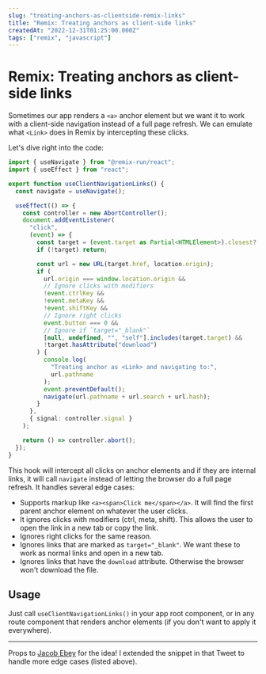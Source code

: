 ```yaml
---
slug: "treating-anchors-as-clientside-remix-links"
title: "Remix: Treating anchors as client-side links"
createdAt: "2022-12-31T01:25:00.000Z"
tags: ["remix", "javascript"]
---
```


# Remix: Treating anchors as client-side links

Sometimes our app renders a `<a>` anchor element but we want it to work with a client-side navigation instead of a full page refresh. We can emulate what `<Link>` does in Remix by intercepting these clicks.

Let's dive right into the code:

```ts
import { useNavigate } from "@remix-run/react";
import { useEffect } from "react";

export function useClientNavigationLinks() {
  const navigate = useNavigate();

  useEffect(() => {
    const controller = new AbortController();
    document.addEventListener(
      "click",
      (event) => {
        const target = (event.target as Partial<HTMLElement>).closest?.("a");
        if (!target) return;

        const url = new URL(target.href, location.origin);
        if (
          url.origin === window.location.origin &&
          // Ignore clicks with modifiers
          !event.ctrlKey &&
          !event.metaKey &&
          !event.shiftKey &&
          // Ignore right clicks
          event.button === 0 &&
          // Ignore if `target="_blank"`
          [null, undefined, "", "self"].includes(target.target) &&
          !target.hasAttribute("download")
        ) {
          console.log(
            "Treating anchor as <Link> and navigating to:",
            url.pathname
          );
          event.preventDefault();
          navigate(url.pathname + url.search + url.hash);
        }
      },
      { signal: controller.signal }
    );

    return () => controller.abort();
  });
}
```

This hook will intercept all clicks on anchor elements and if they are internal links, it will call `navigate` instead of letting the browser do a full page refresh. It handles several edge cases:

- Supports markup like `<a><span>Click me</span></a>`. It will find the first parent anchor element on whatever the user clicks.
- It ignores clicks with modifiers (ctrl, meta, shift). This allows the user to open the link in a new tab or copy the link.
- Ignores right clicks for the same reason.
- Ignores links that are marked as `target="_blank"`. We want these to work as normal links and open in a new tab.
- Ignores links that have the `download` attribute. Otherwise the browser won't download the file.

## Usage

Just call `useClientNavigationLinks()` in your app root component, or in any route component that renders anchor elements (if you don't want to apply it everywhere).

---

Props to [Jacob Ebey](https://twitter.com/ebey_jacob/status/1606831880208551936) for the idea! I extended the snippet in that Tweet to handle more edge cases (listed above).
